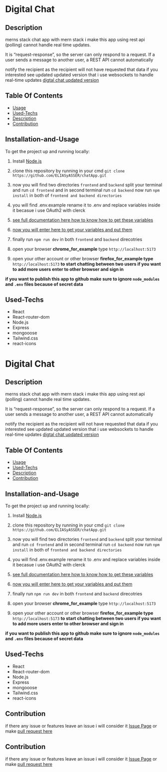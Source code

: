 # Digital Chat

## Description
merns stack chat app with mern stack i make this app using rest api (polling) cannot handle real time updates.

It is “request-response”, so the server can only respond to a request. If a user sends a message to another user,
a REST API cannot automatically

notify the recipient as the recipient will not have requested that data if you interested see updated updated version 
that i use websockets to handle real-time updates [digtal chat updated version](#chatting)    

## Table Of Contents
- [Usage](#Installation-and-Usage)
- [Used-Techs](#Used-Techs)
- [Description](#Description)
- [Contribution](#Contribution)
## Installation-and-Usage
To get the project up and running locally:
1. Install [Node.js](https://nodejs.org/en/)

2. clone this repository by running in your cmd `git clone https://github.com/ELIASyASSER/chatApp.git`
  
4. now you will find two directories `frontend` and `backend` split your terminal and run `cd frontend` and in  second terminal run `cd backend` now run `npm install` in both of `frontend and backend directories`

5. you will find .env.example rename it to .env and replace variables inside it becasue i use OAuth2 with clerck

6. [see full documentation here how to know how to get these variables](https://clerk.com/blog/oauth2-react-user-authorization#get-your-google-client-id-and-secret) 

7. [now you will enter here to get your variables and put them](https://console.cloud.google.com/cloud-resource-manager)

8. finally run `npm run dev` in both `frontend` and `backend` direcotries

9. open your browser  **chrome_for_example** type `http://localhost:5173`

10. open your other account or other browser  **firefox_for_example type** `http://localhost:5173` **to start chatting between two users if you want to add more users enter to other browser and sign in** 

**if you want to publish this app to  github make sure to ignore `node_modules` and `.env` files because of secret data**   
## Used-Techs 
- React
- React-router-dom
- Node.js
- Express
- mongooose
- Tailwind.css
- react-icons
  
# Digital Chat

## Description
merns stack chat app with mern stack i make this app using rest api (polling) cannot handle real time updates.

It is “request-response”, so the server can only respond to a request. If a user sends a message to another user,
a REST API cannot automatically

notify the recipient as the recipient will not have requested that data if you interested see updated updated version 
that i use websockets to handle real-time updates [digtal chat updated version](#chatting)    

## Table Of Contents
- [Usage](#Installation-and-Usage)
- [Used-Techs](#Used-Techs)
- [Description](#Description)
- [Contribution](#Contribution)
## Installation-and-Usage
To get the project up and running locally:
1. Install [Node.js](https://nodejs.org/en/)

2. clone this repository by running in your cmd `git clone https://github.com/ELIASyASSER/chatApp.git`
  
4. now you will find two directories `frontend` and `backend` split your terminal and run `cd frontend` and in  second terminal run `cd backend` now run `npm install` in both of `frontend and backend directories`

5. you will find .env.example rename it to .env and replace variables inside it becasue i use OAuth2 with clerck

6. [see full documentation here how to know how to get these variables](https://clerk.com/blog/oauth2-react-user-authorization#get-your-google-client-id-and-secret) 

7. [now you will enter here to get your variables and put them](https://console.cloud.google.com/cloud-resource-manager)

8. finally run `npm run dev` in both `frontend` and `backend` direcotries

9. open your browser  **chrome_for_example** type `http://localhost:5173`

10. open your other account or other browser  **firefox_for_example type** `http://localhost:5173` **to start chatting between two users if you want to add more users enter to other browser and sign in** 

**if you want to publish this app to  github make sure to ignore `node_modules` and `.env` files because of secret data**   
## Used-Techs 
- React
- React-router-dom
- Node.js
- Express
- mongooose
- Tailwind.css
- react-icons
  
## Contribution
if there any issue or features leave an issue i will consider it [Issue Page]([issues/](https://github.com/ELIASyASSER/chatApp/issues))
or make [pull request here ](https://github.com/ELIASyASSER/chatApp/pulls)
##  Contribution
if there any issue or features leave an issue i will consider it [Issue Page]([issues/](https://github.com/ELIASyASSER/chatApp/issues))
or make [pull request here ](https://github.com/ELIASyASSER/chatApp/pulls)
